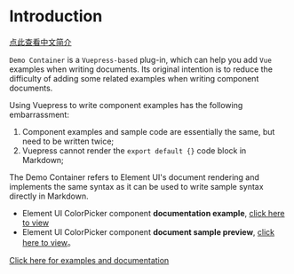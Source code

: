 # Introduction

[点此查看中文简介](https://github.com/winyh/vuepress-plugin-block-winyh/blob/master/README.zh-CN.md)

`Demo Container` is a `Vuepress-based` plug-in, which can help you add `Vue` examples when writing documents. Its original intention is to reduce the difficulty of adding some related examples when writing component documents.

Using Vuepress to write component examples has the following embarrassment:

1. Component examples and sample code are essentially the same, but need to be written twice;
2. Vuepress cannot render the `export default {}` code block in Markdown;

The Demo Container refers to Element UI's document rendering and implements the same syntax as it can be used to write sample syntax directly in Markdown.

- Element UI ColorPicker component **documentation example**, [click here to view](https://github.com/ElemeFE/element/blob/dev/examples/docs/en-US/color-picker.md)
- Element UI ColorPicker component **document sample preview**, [click here to view](https://element.eleme.cn/2.0/#/en-US/component/color-picker)。

[Click here for examples and documentation](https://winyh.github.io/vuepress-plugin-block-winyh/)

